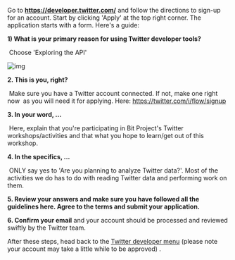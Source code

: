 Go to **https://developer.twitter.com/** and follow the directions to sign-up for an account. Start by clicking 'Apply' at the top right corner. The application starts with a form. Here's a guide:  

**1) What is your primary reason for using Twitter developer tools?**   

​		Choose 'Exploring the API'

![img](https://lh4.googleusercontent.com/FDbZyUk7vMqSvNetKe0kH7DhjGIzXKId0X_WeC691XAY-Ii51jCEWxijf9ORvugK2DxNYyJWl2NxH7ChbiJZoQ1DHSVKxUVP71BojX-Tkm6U3C8xcWUMXIlve4LaZeOeZXCd6yxOnyY)

**2. This is you, right?**

​		Make sure you have a Twitter account connected. If not, make one right now
​		as you will need it for applying. Here: https://twitter.com/i/flow/signup

**3. In your word, ...** 

​	Here, explain that you're participating in Bit Project's Twitter 	
​	workshops/activities and that what you hope to learn/get out of this workshop.

**4. In the specifics, ...** 

​	ONLY say yes to 'Are you planning to analyze Twitter data?'. Most of the 	
​	activities we do has to do with reading Twitter data and performing work on
​	them. 

**5. Review your answers and make sure you have followed all the guidelines here. Agree to the terms and submit your application.**

**6. Confirm your email** and your account should be processed and reviewed swiftly by the Twitter team.

After these steps, head back to the [Twitter developer menu](https://developer.twitter.com/en/apps
) (please note your account may take a little while to be approved) . 

